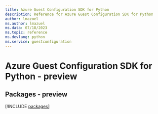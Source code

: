 ```yaml
---
title: Azure Guest Configuration SDK for Python
description: Reference for Azure Guest Configuration SDK for Python
author: lmazuel
ms.author: lmazuel
ms.data: 07/18/2023
ms.topic: reference
ms.devlang: python
ms.service: guestconfiguration
---
```

# Azure Guest Configuration SDK for Python - preview
## Packages - preview
[!INCLUDE [packages](guest-configuration-index.md)]
